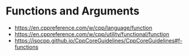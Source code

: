 # Functions and Arguments
- https://en.cppreference.com/w/cpp/language/function
- https://en.cppreference.com/w/cpp/utility/functional/function
- https://isocpp.github.io/CppCoreGuidelines/CppCoreGuidelines#f-functions
